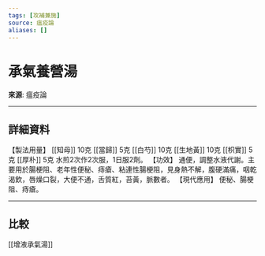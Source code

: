 ```yaml
---
tags: [攻補兼施]
source: 瘟疫論
aliases: []
---
```


# 承氣養營湯

**來源**: 瘟疫論  

---

## 詳細資料
【製法用量】 [[知母]] 10克 [[當歸]] 5克 [[白芍]] 10克 [[生地黃]] 10克 [[枳實]] 5克 [[厚朴]] 5克
水煎2次作2次服，1日服2劑。
【功效】
通便，調整水液代謝。主要用於腸梗阻、老年性便秘、痔瘡、粘連性腸梗阻，見身熱不解，腹硬滿痛，咽乾渴飲，唇燥口裂，大便不通，舌質紅，苔黃，脈數者。
【現代應用】
便秘、腸梗阻、痔瘡。

---

## 比較
[[增液承氣湯]]
